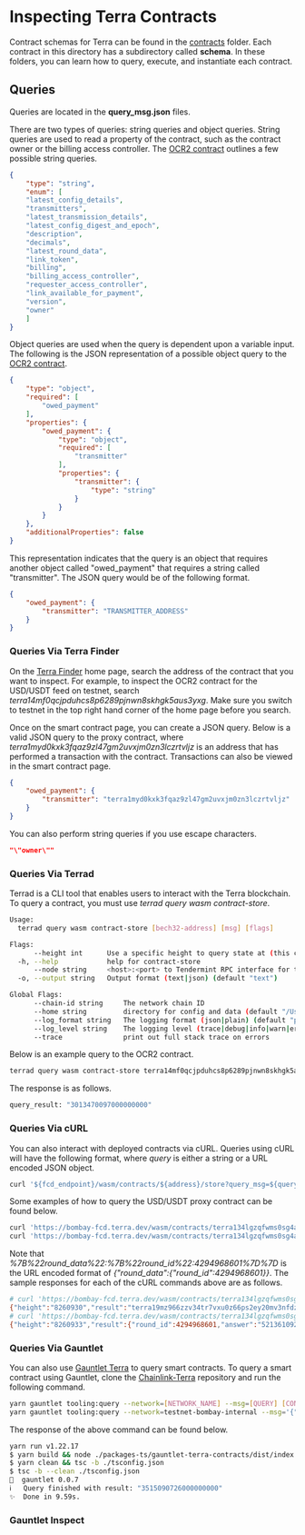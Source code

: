 # Inspecting Terra Contracts

Contract schemas for Terra can be found in the [contracts](/contracts) folder. Each contract in this directory has a subdirectory called **schema**. In these folders, you can learn how to query, execute, and instantiate each contract.

## Queries

Queries are located in the **query_msg.json** files.

There are two types of queries: string queries and object queries. String queries are used to read a property of the contract, such as the contract owner or the billing access controller. The [OCR2 contract](/contracts/ocr2/schema/query_msg.json) outlines a few possible string queries.

```json
{
    "type": "string",
    "enum": [
    "latest_config_details",
    "transmitters",
    "latest_transmission_details",
    "latest_config_digest_and_epoch",
    "description",
    "decimals",
    "latest_round_data",
    "link_token",
    "billing",
    "billing_access_controller",
    "requester_access_controller",
    "link_available_for_payment",
    "version",
    "owner"
    ]
}
```

Object queries are used when the query is dependent upon a variable input. The following is the JSON representation of a possible object query to the [OCR2 contract](/contracts/ocr2/schema/query_msg.json).

```json
{
    "type": "object",
    "required": [
        "owed_payment"
    ],
    "properties": {
        "owed_payment": {
            "type": "object",
            "required": [
                "transmitter"
            ],
            "properties": {
                "transmitter": {
                    "type": "string"
                }
            }
        }
    },
    "additionalProperties": false
}
```

This representation indicates that the query is an object that requires another object called "owed_payment" that requires a string called "transmitter". The JSON query would be of the following format.

```json
{
    "owed_payment": {
        "transmitter": "TRANSMITTER_ADDRESS"
    }
}
```

### Queries Via Terra Finder

On the [Terra Finder](https://finder.terra.money/) home page, search the address of the contract that you want to inspect. For example, to inspect the OCR2 contract for the USD/USDT feed on testnet, search *terra14mf0qcjpduhcs8p6289pjnwn8skhgk5aus3yxg*. Make sure you switch to testnet in the top right hand corner of the home page before you search.

Once on the smart contract page, you can create a JSON query. Below is a valid JSON query to the proxy contract, where *terra1myd0kxk3fqaz9zl47gm2uvxjm0zn3lczrtvljz* is an address that has performed a transaction with the contract. Transactions can also be viewed in the smart contract page.

```json
{
    "owed_payment": {
        "transmitter": "terra1myd0kxk3fqaz9zl47gm2uvxjm0zn3lczrtvljz"
    }
}
```

You can also perform string queries if you use escape characters.

```json
"\"owner\""
```

### Queries Via Terrad

Terrad is a CLI tool that enables users to interact with the Terra blockchain. To query a contract, you must use *terrad query wasm contract-store*.

```bash
Usage:
  terrad query wasm contract-store [bech32-address] [msg] [flags]

Flags:
      --height int      Use a specific height to query state at (this can error if the node is pruning state)
  -h, --help            help for contract-store
      --node string     <host>:<port> to Tendermint RPC interface for this chain (default "tcp://localhost:26657")
  -o, --output string   Output format (text|json) (default "text")

Global Flags:
      --chain-id string     The network chain ID
      --home string         directory for config and data (default "/Users/kylemartin/.terra")
      --log_format string   The logging format (json|plain) (default "plain")
      --log_level string    The logging level (trace|debug|info|warn|error|fatal|panic) (default "info")
      --trace               print out full stack trace on errors
```

Below is an example query to the OCR2 contract. 

```bash
terrad query wasm contract-store terra14mf0qcjpduhcs8p6289pjnwn8skhgk5aus3yxg '{"owed_payment":{"transmitter": "terra1myd0kxk3fqaz9zl47gm2uvxjm0zn3lczrtvljz"}}' --node "https://RPC_URL:443"
```

The response is as follows.

```bash
query_result: "3013470097000000000"
```

### Queries Via cURL

You can also interact with deployed contracts via cURL. Queries using cURL will have the following format, where *query* is either a string or a URL encoded JSON object.

```bash
curl '${fcd_endpoint}/wasm/contracts/${address}/store?query_msg=${query}'
```

Some examples of how to query the USD/USDT proxy contract can be found below.

```bash
curl 'https://bombay-fcd.terra.dev/wasm/contracts/terra134lgzqfwms0sg4a33wpygj8waff2d704gcezsu/store?query_msg="owner"'
curl 'https://bombay-fcd.terra.dev/wasm/contracts/terra134lgzqfwms0sg4a33wpygj8waff2d704gcezsu/store?query_msg=%7B%22round_data%22:%7B%22round_id%22:4294968601%7D%7D'
```

Note that *%7B%22round_data%22:%7B%22round_id%22:4294968601%7D%7D* is the URL encoded format of *{"round_data":{"round_id":4294968601}}*. The sample responses for each of the cURL commands above are as follows.

```bash
# curl 'https://bombay-fcd.terra.dev/wasm/contracts/terra134lgzqfwms0sg4a33wpygj8waff2d704gcezsu/store?query_msg="owner"'
{"height":"8260930","result":"terra19mz966zzv34tr7vxu0z66ps2ey20mv3nfdzukd"}
# curl 'https://bombay-fcd.terra.dev/wasm/contracts/terra134lgzqfwms0sg4a33wpygj8waff2d704gcezsu/store?query_msg=%7B%22round_data%22:%7B%22round_id%22:4294968601%7D%7D'
{"height":"8260933","result":{"round_id":4294968601,"answer":"521361092112","observations_timestamp":1646914654,"transmission_timestamp":1646914668}}
```

### Queries Via Gauntlet

You can also use [Gauntlet Terra](../packages-ts/gauntlet-terra-contracts/) to query smart contracts. To query a smart contract using Gauntlet, clone the [Chainlink-Terra](https://github.com/smartcontractkit/chainlink-terra) repository and run the following command.

```bash
yarn gauntlet tooling:query --network=[NETWORK_NAME] --msg=[QUERY] [CONTRACT_ADDRESS]
yarn gauntlet tooling:query --network=testnet-bombay-internal --msg='{"owed_payment":{"transmitter": "terra1myd0kxk3fqaz9zl47gm2uvxjm0zn3lczrtvljz"}}' terra14mf0qcjpduhcs8p6289pjnwn8skhgk5aus3yxg
```

The response of the above command can be found below.

```bash
yarn run v1.22.17
$ yarn build && node ./packages-ts/gauntlet-terra-contracts/dist/index.js query --network=testnet-bombay-internal '--msg={"owed_payment":{"transmitter": "terra1myd0kxk3fqaz9zl47gm2uvxjm0zn3lczrtvljz"}}' terra14mf0qcjpduhcs8p6289pjnwn8skhgk5aus3yxg
$ yarn clean && tsc -b ./tsconfig.json
$ tsc -b --clean ./tsconfig.json
🧤  gauntlet 0.0.7
ℹ️   Query finished with result: "3515090726000000000"
✨  Done in 9.59s.
```

### Gauntlet Inspect
